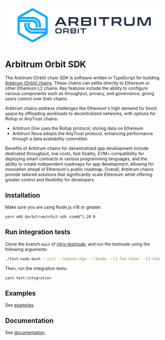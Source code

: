 ![Arbitrum Orbit](orbit-primary.png)

# Arbitrum Orbit SDK

The Arbitrum (Orbit) chain SDK is software written in TypeScript for building [Arbitrum (Orbit) chains](https://arbitrum.io/orbit). These chains can settle directly to Ethereum or other Ethereum L2 chains. Key features include the ability to configure various components such as throughput, privacy, and governance, giving users control over their chains.

Arbitrum chains address challenges like Ethereum's high demand for block space by offloading workloads to decentralized networks, with options for Rollup or AnyTrust chains:
- Arbitrum One uses the Rollup protocol, storing data on Ethereum
- Arbitrum Nova adopts the AnyTrust protocol, enhancing performance through a data availability committee.

Benefits of Arbitrum chains for decentralized app development include dedicated throughput, low costs, fast finality, EVM+ compatibility for deploying smart contracts in various programming languages, and the ability to create independent roadmaps for app development, allowing for innovation ahead of Ethereum's public roadmap. Overall, Arbitrum chains provide tailored solutions that significantly scale Ethereum while offering greater control and flexibility for developers.

## Installation

Make sure you are using Node.js v18 or greater.

```bash
yarn add @arbitrum/orbit-sdk viem@^1.20.0
```

## Run integration tests

Clone the branch `main` of [nitro-testnode](https://github.com/OffchainLabs/nitro-testnode), and run the testnode using the following arguments:

```bash
./test-node.bash --init --tokenbridge --l3node --l3-fee-token --l3-token-bridge
```

Then, run the integration tests:

```bash
yarn test:integration
```

## Examples

See [examples](./examples).

## Documentation

See [documentation](https://docs.arbitrum.io/launch-arbitrum-chain/a-gentle-introduction).
